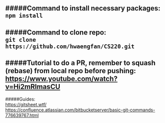 #####Command to install necessary packages:<br>`npm install`
---

#####Command to clone repo:<br>`git clone https://github.com/hwaengfan/CS220.git`
---

#####Tutorial to do a PR, remember to squash (rebase) from local repo before pushing:<br>https://www.youtube.com/watch?v=Hi2mRlmasCU
---

#####Guides:<br>https://gitsheet.wtf/<br>https://confluence.atlassian.com/bitbucketserver/basic-git-commands-776639767.html
